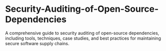 # Security-Auditing-of-Open-Source-Dependencies
A comprehensive guide to security auditing of open-source dependencies, including tools, techniques, case studies, and best practices for maintaining secure software supply chains.
